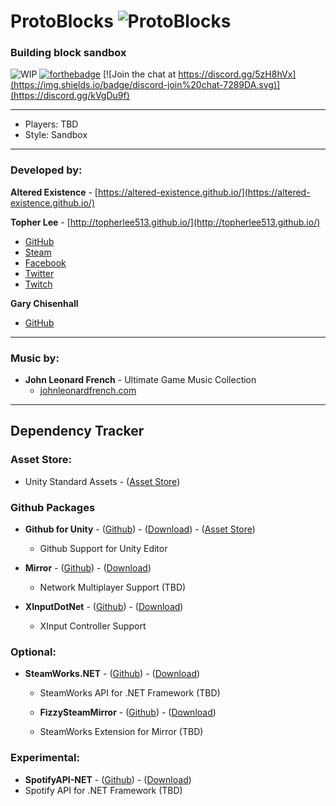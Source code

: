 # **ProtoBlocks** ![ProtoBlocks](Assets/AltX/ui/icon_64.png)
### Building block sandbox
![WIP](https://camo.githubusercontent.com/96997bf4724da51b7b3bd96d341a0c1efb2b38ab/68747470733a2f2f756e706b672e636f6d2f76767769702f5749502e737667)
[![forthebadge](https://forthebadge.com/images/badges/fuck-it-ship-it.svg)](https://forthebadge.com)
[![Join the chat at https://discord.gg/5zH8hVx](https://img.shields.io/badge/discord-join%20chat-7289DA.svg)](https://discord.gg/kVgDu9f)

-----

- Players: TBD
- Style: Sandbox

-----
### Developed by:

**Altered Existence** - [https://altered-existence.github.io/](https://altered-existence.github.io/)

**Topher Lee** - [http://topherlee513.github.io/](http://topherlee513.github.io/)
  - [GitHub](https://github.com/TopherLee513)
  - [Steam](https://steamcommunity.com/id/TopherLee513/)
  - [Facebook](https://www.facebook.com/topher.lee.13)
  - [Twitter](https://twitter.com/TopherLee513)
  - [Twitch](https://www.twitch.tv/topherlee513)


**Gary Chisenhall**
  - [GitHub](https://github.com/glchisenhall)
  -----
### Music by:
- **John Leonard French** - Ultimate Game Music Collection
  - [johnleonardfrench.com](https://johnleonardfrench.com/)

----
## Dependency Tracker

### Asset Store:
  - Unity Standard Assets - ([Asset Store]())

### Github Packages

- **Github for Unity** - ([Github](https://github.com/github-for-unity/Unity)) - ([Download](https://github.com/github-for-unity/Unity/releases/latest)) - ([Asset Store](https://assetstore.unity.com/packages/tools/version-control/github-for-unity-118069))
    - Github Support for Unity Editor


- **Mirror** - ([Github](https://github.com/vis2k/Mirror)) - ([Download](https://github.com/vis2k/Mirror/releases/latest))
    - Network Multiplayer Support (TBD)


- **XInputDotNet** - ([Github](https://github.com/speps/XInputDotNet)) - ([Download](https://github.com/speps/XInputDotNet/releases/latest))
    - XInput Controller Support

### Optional:

- **SteamWorks.NET** - ([Github](https://github.com/rlabrecque/Steamworks.NET)) - ([Download](https://github.com/rlabrecque/Steamworks.NET/releases/latest))
    - SteamWorks API for .NET Framework (TBD)


  - **FizzySteamMirror** - ([Github](https://github.com/Raystorms/FizzySteamyMirror)) - ([Download](https://github.com/Raystorms/FizzySteamyMirror/releases/latest))
   - SteamWorks Extension for Mirror (TBD)

### Experimental:
  - **SpotifyAPI-NET** - ([Github](https://github.com/JohnnyCrazy/SpotifyAPI-NET)) - ([Download](https://github.com/JohnnyCrazy/SpotifyAPI-NET/archive/3.1.1.zip))
   - Spotify API for .NET Framework (TBD)
